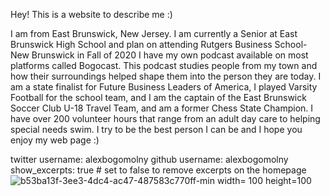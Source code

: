 
Hey! This is a website to describe me :)


I am from East Brunswick, New Jersey.
I am currently a Senior at East Brunswick High School and plan on attending Rutgers Business School- New Brunswick in Fall of 2020
I have my own podcast available on most platforms called Bogocast.
This podcast studies people from my town and how their surroundings helped shape them into the person they are today.
I am a state finalist for Future Business Leaders of America, I played Varsity Football for the school team, and I am the captain of the East Brunswick Soccer Club U-18 Travel Team, and am a former Chess State Champion. 
 I have over 200 volunteer hours that range from an adult day care to helping special needs swim.
I try to be the best person I can be and I hope you enjoy my web page :)
  


twitter username: alexbogomolny 
github username:  alexbogomolny 
show_excerpts: true # set to false to remove excerpts on the homepage
 ![b53ba13f-3ee3-4dc4-ac47-487583c770ff-min](https://user-images.githubusercontent.com/66669165/84352218-f0158480-ab8a-11ea-849d-62ec82780533.JPG) width= 100 height=100
